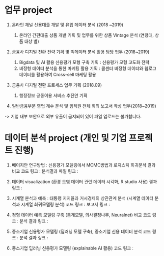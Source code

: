 # 업무 project 

1. 온라인 채널 신용대출 개발 및 유입 데이터 분석 (2018 ~2019)
   1) 온라인 간편대출 상품 개발 기획 및 업무를 위한 상품 Vintage 분석 (연령대, 상품 대상 별) 

2. 금융사 디지털 전환 전략 기획 및 빅데이터 분석 활용 담당 업무 (2018~2019)
   1) Bigdata 및 AI 활용 신용평가 모형 구축 기획 : 신용평가 모형 고도화 전략
   2) 비정형 데이터 분석을 통한 마케팅 활용 기획 : 콜센터 비정형 데이터와 웹로그 데이터를 활용하여 Cross-sell 마케팅 활용

3. 금융사 디지털 전환 프로세스 업무 기획 (2018.09)
   1) 행정정보 공동이용 서비스 추진안 기획
 
4. 일반금융부문 영업 계수 분석 및 임직원 전체 회의 보고서 작성 업무(2018~2019)


-> 기업 내부 보안으로 외부 유출이 금지되어 있어 파일 업로드는 불가합니다. 


# 데이터 분석 project (개인 및 기업 프로젝트 진행)

1. 베이지안 연구방법 : 신용평가 모델링에서 MCMC방법과 로지스틱 회귀분석 결과 비교
 코드 링크 :
 분석결과 파일 링크 :
 
 2. 데이터 visualization (환경 오염 데이터 관련 데이터 시각화, R studio 사용)
 결과 링크 :
 
 3. 시계열 분석과 예측 : 대통령 지지율과 거시경제의 상관관계 분석 (시계열 데이터 분석과 시계열 회귀모델링 분석)
 코드 링크 :
 보고서 링크 :
 
 4. 정형 데이터 예측 모델링 구축 (통계모델, 의사결정나무, Neuralnet) 비교
 코드 링크 :
 분석 결과 링크 :
 
 5. 중소기업 신용평가 모델링 (딥러닝 모델 구축), 중소기업 신용 데이터 분석
 코드 링크 :
 분석 결과 링크 :
 
 6. 중소기업 딥러닝 신용평가 모델링 (explainable AI 활용)
 코드 링크 :
 
 
